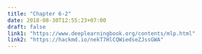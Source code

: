 ```yaml
---
title: "Chapter 6-2"
date: 2018-08-30T12:55:23+07:00
draft: false
link1: "https://www.deeplearningbook.org/contents/mlp.html"
link2: "https://hackmd.io/nekT7HlCQWiedseZJssGWA"
---
```


